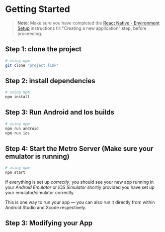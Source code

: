 # Getting Started 

>**Note**: Make sure you have completed the [React Native - Environment Setup](https://reactnative.dev/docs/environment-setup) instructions till "Creating a new application" step, before proceeding.

## Step 1: clone the project
```bash
# using npm
git clone "project link"
```

## Step 2: install dependencies
```bash
# using npm
npm install
```

## Step 3: Run Android and Ios builds 
```bash
# using npm
npm run android 
npm run ios
```

## Step 4: Start the Metro Server (Make sure your emulator is running)
```bash
# using npm
npm start
```

If everything is set up _correctly_, you should see your new app running in your _Android Emulator_ or _iOS Simulator_ shortly provided you have set up your emulator/simulator correctly.

This is one way to run your app — you can also run it directly from within Android Studio and Xcode respectively.

## Step 3: Modifying your App

